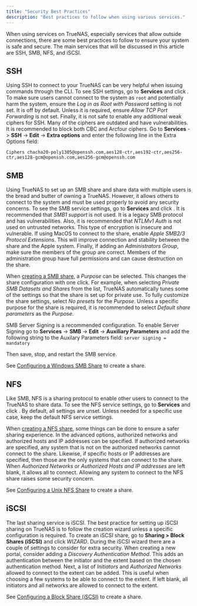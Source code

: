 ```yaml
---
title: "Security Best Practices"
description: "Best practices to follow when using various services."
---
```


When using services on TrueNAS, especially services that allow outside
connections, there are some best practices to follow to ensure your
system is safe and secure. The main services that will be discussed
in this article are SSH, SMB, NFS, and iSCSI.

## SSH

Using SSH to connect to your TrueNAS can be very helpful when issuing
commands through the CLI. To see SSH settings, go to **Services** and
click <i class="fas fa-pen"></i>. To make sure users cannot connect to
the system as `root` and potentially harm the system, ensure the
*Log in as Root with Password* setting is not set. It is off by default.
Unless it is required, ensure *Allow TCP Port Forwarding* is not set.
Finally, it is not safe to enable any additional weak ciphers for SSH.
Many of the ciphers are outdated and have vulnerabilities. It is 
recommended to block both CBC and Arcfour ciphers.
Go to **Services** -> **SSH** -> **Edit** -> **Extra options** and enter 
the following line in the Extra Options field:

`Ciphers chacha20-poly1305@openssh.com,aes128-ctr,aes192-ctr,aes256-ctr,aes128-gcm@openssh.com,aes256-gcm@openssh.com` 


## SMB

Using TrueNAS to set up an SMB share and share data with multiple users
is the bread and butter of owning a TrueNAS. However, it allows others
to connect to the system and must be used properly to avoid any
security concerns. To see the SMB service settings, go to **Services**
and click <i class="fas fa-pen"></i>. It is recommended that *SMB1
support* is not used. It is a legacy SMB protocol and has
vulnerabilities. Also, it is recommended that *NTLMv1 Auth* is not used
on untrusted networks. This type of encryption is insecure and
vulnerable. If using MacOS to connect to the share, enable
*Apple SMB2/3 Protocol Extensions*. This will improve connection and
stability between the share and the Apple system. Finally, if adding
an *Administrators Group*, make sure the members of the group are
correct. Members of the administration group have full permissions and
can cause destruction on the share.

When <a href="/docs/sharing/smb/smb-share/">creating a SMB share</a>, a
*Purpose* can be selected. This changes the share configuration with
one click. For example, when selecting *Private SMB Datasets and Shares*
from the list, TrueNAS automatically tunes some of the settings so that
the share is set up for private use. To fully customize the share
settings, select *No presets* for the *Purpose*. Unless a specific
purpose for the share is required, it is recommended to select
*Default share parameters* as the *Purpose*.

SMB Server Signing is a recommended configuration. To enable Server Signing
go to **Services** -> **SMB** -> **Edit** -> **Auxiliary Parameters** and 
add the following string to the Auxilary Parameters field:
`server signing = mandatory`

Then save, stop, and restart the SMB service.

See <a href="/docs/sharing/smb/smb-share/"> Configuring a Windows SMB
Share</a> to create a share.

## NFS

Like SMB, NFS is a sharing protocol to enable other users to
connect to the TrueNAS to share data. To see the NFS service settings,
go to **Services** and click <i class="fas fa-pen"></i>. By default,
all settings are unset. Unless needed for a specific use case, keep
the default NFS service settings.

When <a href="/docs/sharing/nfs/nfs-share/">creating a NFS share</a>, some things can be done to
ensure a safer sharing experience. In the advanced options, authorized
networks and authorized hosts and IP addresses can be specified. If
authorized networks are specified, any system that is not on the
authorized networks cannot connect to the share. Likewise, if specific
hosts or IP addresses are specified, then those are the only
systems that can connect to the share. When *Authorized Networks* or
*Authorized Hosts and IP addresses* are left blank, it allows all to
connect. Allowing any system to connect to the NFS share raises some
security concern.

See <a href="/docs/sharing/nfs/nfs-share/">Configuring a Unix NFS Share</a> to create a share.

## iSCSI

The last sharing service is iSCSI. The best practice for setting up
iSCSI sharing on TrueNAS is to follow the creation wizard unless a
specific configuration is required. To create an iSCSI share, go to
**Sharing > Block Shares (iSCSI)** and click *WIZARD*. During the iSCSI
wizard there are a couple of settings to consider for extra security.
When creating a new portal, consider adding a *Discovery Authentication
Method*. This adds an authentication between the initiator and the
extent based on the chosen authentication method. Next, a list of
*Initiators* and *Authorized Networks* allowed to connect
to the extent can be added. This is useful when choosing a few
systems to be able to connect to the extent. If left blank, all
initiators and all networks are allowed to connect to the extent.

See <a href="/docs/sharing/iscsi/iscsi-share/">Configuring a Block Share (iSCSI)</a> to create a share.
